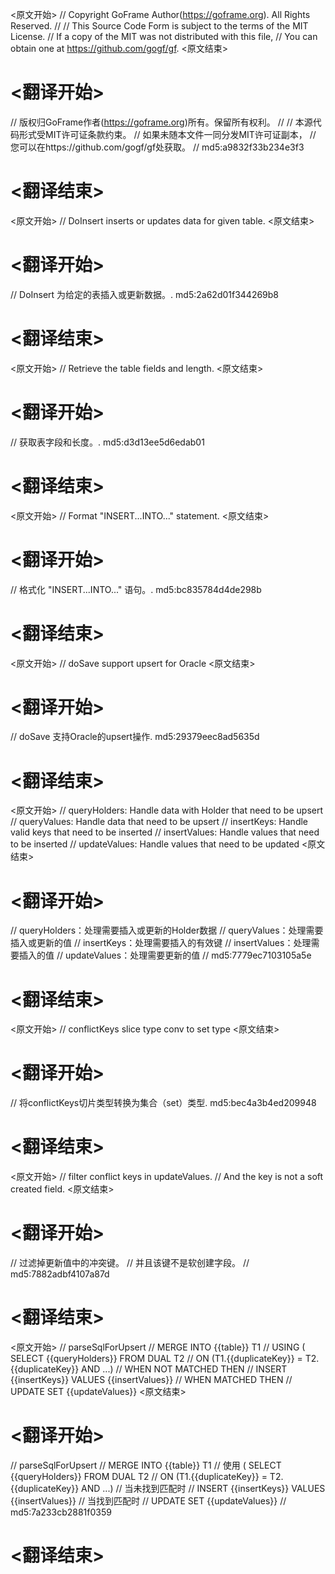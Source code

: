 
<原文开始>
// Copyright GoFrame Author(https://goframe.org). All Rights Reserved.
//
// This Source Code Form is subject to the terms of the MIT License.
// If a copy of the MIT was not distributed with this file,
// You can obtain one at https://github.com/gogf/gf.
<原文结束>

# <翻译开始>
// 版权归GoFrame作者(https://goframe.org)所有。保留所有权利。
//
// 本源代码形式受MIT许可证条款约束。
// 如果未随本文件一同分发MIT许可证副本，
// 您可以在https://github.com/gogf/gf处获取。
// md5:a9832f33b234e3f3
# <翻译结束>


<原文开始>
// DoInsert inserts or updates data for given table.
<原文结束>

# <翻译开始>
// DoInsert 为给定的表插入或更新数据。. md5:2a62d01f344269b8
# <翻译结束>


<原文开始>
// Retrieve the table fields and length.
<原文结束>

# <翻译开始>
// 获取表字段和长度。. md5:d3d13ee5d6edab01
# <翻译结束>


<原文开始>
// Format "INSERT...INTO..." statement.
<原文结束>

# <翻译开始>
// 格式化 "INSERT...INTO..." 语句。. md5:bc835784d4de298b
# <翻译结束>


<原文开始>
// doSave support upsert for Oracle
<原文结束>

# <翻译开始>
// doSave 支持Oracle的upsert操作. md5:29379eec8ad5635d
# <翻译结束>


<原文开始>
		// queryHolders:	Handle data with Holder that need to be upsert
		// queryValues:		Handle data that need to be upsert
		// insertKeys:		Handle valid keys that need to be inserted
		// insertValues:	Handle values that need to be inserted
		// updateValues:	Handle values that need to be updated
<原文结束>

# <翻译开始>
// queryHolders：处理需要插入或更新的Holder数据
// queryValues：处理需要插入或更新的值
// insertKeys：处理需要插入的有效键
// insertValues：处理需要插入的值
// updateValues：处理需要更新的值
// md5:7779ec7103105a5e
# <翻译结束>


<原文开始>
// conflictKeys slice type conv to set type
<原文结束>

# <翻译开始>
// 将conflictKeys切片类型转换为集合（set）类型. md5:bec4a3b4ed209948
# <翻译结束>


<原文开始>
		// filter conflict keys in updateValues.
		// And the key is not a soft created field.
<原文结束>

# <翻译开始>
// 过滤掉更新值中的冲突键。
// 并且该键不是软创建字段。
// md5:7882adbf4107a87d
# <翻译结束>


<原文开始>
// parseSqlForUpsert
// MERGE INTO {{table}} T1
// USING ( SELECT {{queryHolders}} FROM DUAL T2
// ON (T1.{{duplicateKey}} = T2.{{duplicateKey}} AND ...)
// WHEN NOT MATCHED THEN
// INSERT {{insertKeys}} VALUES {{insertValues}}
// WHEN MATCHED THEN
// UPDATE SET {{updateValues}}
<原文结束>

# <翻译开始>
// parseSqlForUpsert
// MERGE INTO {{table}} T1
// 使用 ( SELECT {{queryHolders}} FROM DUAL T2
// ON (T1.{{duplicateKey}} = T2.{{duplicateKey}} AND ...)
// 当未找到匹配时
// INSERT {{insertKeys}} VALUES {{insertValues}}
// 当找到匹配时
// UPDATE SET {{updateValues}}
// md5:7a233cb2881f0359
# <翻译结束>

